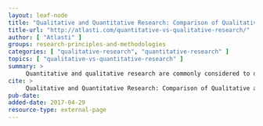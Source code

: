 ```yaml
---
layout: leaf-node
title: "Qualitative and Quantitative Research: Comparison of Qualitative and Quantitative Research"
title-url: "http://atlasti.com/quantitative-vs-qualitative-research/"
author: [ "Atlasti" ]
groups: research-principles-and-methodologies
categories: [ "qualitative-research", "quantitative-research" ]
topics: [ "qualitative-vs-quantitative-research" ]
summary: >
     Quantitative and qualitative research are commonly considered to differ fundamentally. Yet, their objectives as well as their applications overlap in numerous ways.
cite: >
     Qualitative and Quantitative Research: Comparison of Qualitative and Quantitative Research (n.d.) Retrieved from: http://atlasti.com/quantitative-vs-qualitative-research/
pub-date: 
added-date: 2017-04-29
resource-type: external-page
---
```

